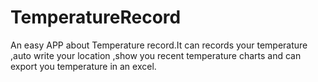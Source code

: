 # TemperatureRecord
An easy APP about Temperature record.It can records your temperature ,auto write your location ,show you recent temperature charts and can export you temperature in an excel.
